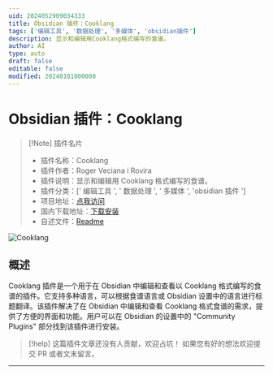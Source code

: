 ```yaml
---
uid: 2024052909034333
title: Obsidian 插件：Cooklang
tags: ['编辑工具', '数据处理', '多媒体', 'obsidian插件']
description: 显示和编辑用Cooklang格式编写的食谱。
author: AI
type: auto
draft: false
editable: false
modified: 20240101000000
---
```


# Obsidian 插件：Cooklang

> [!Note] 插件名片
> - 插件名称：Cooklang
> - 插件作者：Roger Veciana i Rovira
> - 插件说明：显示和编辑用 Cooklang 格式编写的食谱。
> - 插件分类：[' 编辑工具 ', ' 数据处理 ', ' 多媒体 ', 'obsidian 插件 ']
> - 项目地址：[点我访问](https://github.com/rveciana/obsidian-cooklang)
> - 国内下载地址：[下载安装](https://pkmer.cn/products/plugin/pluginMarket/?cooklang-viewer-and-editor)
> - 自述文件：[Readme](https://ghproxy.net/https://raw.githubusercontent.com/rveciana/obsidian-cooklang/main/README.md)

![Cooklang](https://cdn.pkmer.cn/covers/cooklang-viewer-and-editor.png!pkmer)

## 概述

Cooklang 插件是一个用于在 Obsidian 中编辑和查看以 Cooklang 格式编写的食谱的插件。它支持多种语言，可以根据食谱语言或 Obsidian 设置中的语言进行标题翻译。该插件解决了在 Obsidian 中编辑和查看 Cooklang 格式食谱的需求，提供了方便的界面和功能。用户可以在 Obsidian 的设置中的 "Community Plugins" 部分找到该插件进行安装。

> [!help]
> 这篇插件文章还没有人贡献，欢迎占坑！
> 如果您有好的想法欢迎提交 PR 或者文末留言。

---



